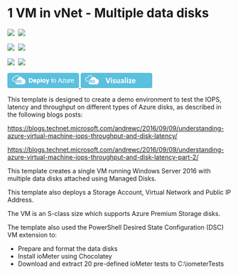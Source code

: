 # 1 VM in vNet - Multiple data disks

<IMG SRC="https://azbotstorage.blob.core.windows.net/badges/sample-managed-disks/PublicLastTestDate.svg" />&nbsp;
<IMG SRC="https://azbotstorage.blob.core.windows.net/badges/sample-managed-disks/PublicDeployment.svg" />&nbsp;

<IMG SRC="https://azbotstorage.blob.core.windows.net/badges/sample-managed-disks/FairfaxLastTestDate.svg" />&nbsp;
<IMG SRC="https://azbotstorage.blob.core.windows.net/badges/sample-managed-disks/FairfaxDeployment.svg" />&nbsp;

<IMG SRC="https://azbotstorage.blob.core.windows.net/badges/sample-managed-disks/BestPracticeResult.svg" />&nbsp;
<IMG SRC="https://azbotstorage.blob.core.windows.net/badges/sample-managed-disks/CredScanResult.svg" />&nbsp;

<a href="https://portal.azure.com/#create/Microsoft.Template/uri/https%3A%2F%2Fraw.githubusercontent.com%2Fjamesbannan%2Fazure-quickstart-templates%2Fmaster%2Fstorage-iops-latency-throughput-demo%2Fsample-managed-disks%2FmanagedDisksDemo.json" target="_blank">
    <img src="https://raw.githubusercontent.com/Azure/azure-quickstart-templates/master/1-CONTRIBUTION-GUIDE/images/deploytoazure.png"/>
</a>
<a href="https://portal.azure.com/#create/Microsoft.Template/uri/https%3A%2F%2Fraw.githubusercontent.com%2Fjamesbannan%2Fazure-quickstart-templates%2Fmaster%2Fstorage-iops-latency-throughput-demo%2Fsample-managed-disks%2FmanagedDisksDemo.json target="_blank">
    <img src="https://raw.githubusercontent.com/Azure/azure-quickstart-templates/master/1-CONTRIBUTION-GUIDE/images/visualizebutton.png"/>
</a>

This template is designed to create a demo environment to test the IOPS, latency and throughput on different types of Azure disks, as described in the following blogs posts:

<a href="https://blogs.technet.microsoft.com/andrewc/2016/09/09/understanding-azure-virtual-machine-iops-throughput-and-disk-latency/" target="_blank">https://blogs.technet.microsoft.com/andrewc/2016/09/09/understanding-azure-virtual-machine-iops-throughput-and-disk-latency/</a>

<a href="https://blogs.technet.microsoft.com/andrewc/2016/09/09/understanding-azure-virtual-machine-iops-throughput-and-disk-latency-part-2/" target="_blank">https://blogs.technet.microsoft.com/andrewc/2016/09/09/understanding-azure-virtual-machine-iops-throughput-and-disk-latency-part-2/</a>

This template creates a single VM running Windows Server 2016 with multiple data disks attached using Managed Disks.

This template also deploys a Storage Account, Virtual Network and Public IP Address.

The VM is an S-class size which supports Azure Premium Storage disks.

The template also used the PowerShell Desired State Configuration (DSC) VM extension to: 
* Prepare and format the data disks
* Install ioMeter using Chocolatey
* Download and extract 20 pre-defined ioMeter tests to C:\iometerTests
